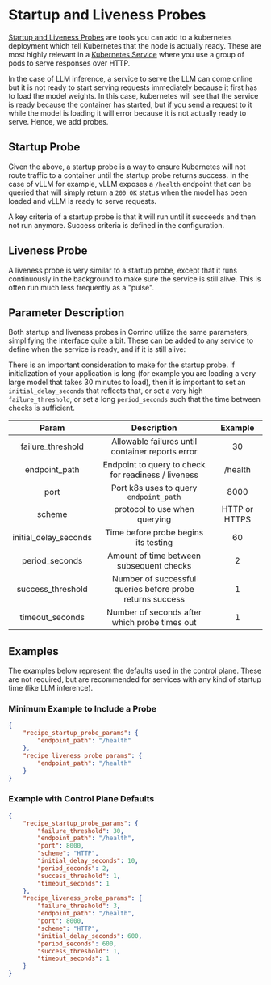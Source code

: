 # Startup and Liveness Probes

[Startup and Liveness Probes](https://kubernetes.io/docs/tasks/configure-pod-container/configure-liveness-readiness-startup-probes/) are tools you can add to a kubernetes deployment which tell Kubernetes that the node is actually ready. These are most highly relevant in a [Kubernetes Service](https://kubernetes.io/docs/concepts/services-networking/service/) where you use a group of pods to serve responses over HTTP.

In the case of LLM inference, a service to serve the LLM can come online but it is not ready to start serving requests immediately because it first has to load the model weights. In this case, kubernetes will see that the service is ready because the container has started, but if you send a request to it while the model is loading it will error because it is not actually ready to serve. Hence, we add probes.

## Startup Probe
Given the above, a startup probe is a way to ensure Kubernetes will not route traffic to a container until the startup probe returns success. In the case of vLLM for example, vLLM exposes a `/health` endpoint that can be queried that will simply return a `200 OK` status when the model has been loaded and vLLM is ready to serve requests.

A key criteria of a startup probe is that it will run until it succeeds and then not run anymore. Success criteria is defined in the configuration.

## Liveness Probe
A liveness probe is very similar to a startup probe, except that it runs continuously in the background to make sure the service is still alive. This is often run much less frequently as a "pulse".

## Parameter Description
Both startup and liveness probes in Corrino utilize the same parameters, simplifying the interface quite a bit. These can be added to any service to define when the service is ready, and if it is still alive:

There is an important consideration to make for the startup probe. If initialization of your application is long (for example you are loading a very large model that takes 30 minutes to load), then it is important to set an `initial_delay_seconds` that reflects that, or set a very high `failure_threshold`, or set a long `period_seconds` such that the time between checks is sufficient. 

|Param|Description|Example|
|:---:|:---:|:---:|
|failure_threshold|Allowable failures until container reports error|30|
|endpoint_path|Endpoint to query to check for readiness / liveness|/health|
|port|Port k8s uses to query `endpoint_path`|8000|
|scheme|protocol to use when querying|HTTP or HTTPS|
|initial_delay_seconds|Time before probe begins its testing|60|
|period_seconds|Amount of time between subsequent checks|2|
|success_threshold|Number of successful queries before probe returns success|1|
|timeout_seconds|Number of seconds after which probe times out|1|

## Examples
The examples below represent the defaults used in the control plane. These are not required, but are recommended for services with any kind of startup time (like LLM inference).

### Minimum Example to Include a Probe
```json
{
    "recipe_startup_probe_params": {
        "endpoint_path": "/health"
    },
    "recipe_liveness_probe_params": {
        "endpoint_path": "/health"
    }
}
```

### Example with Control Plane Defaults
```json
{
    "recipe_startup_probe_params": {
        "failure_threshold": 30,
        "endpoint_path": "/health",
        "port": 8000,
        "scheme": "HTTP",
        "initial_delay_seconds": 10,
        "period_seconds": 2,
        "success_threshold": 1,
        "timeout_seconds": 1
    },
    "recipe_liveness_probe_params": {
        "failure_threshold": 3,
        "endpoint_path": "/health",
        "port": 8000,
        "scheme": "HTTP",
        "initial_delay_seconds": 600,
        "period_seconds": 600,
        "success_threshold": 1,
        "timeout_seconds": 1
    }
}
```
